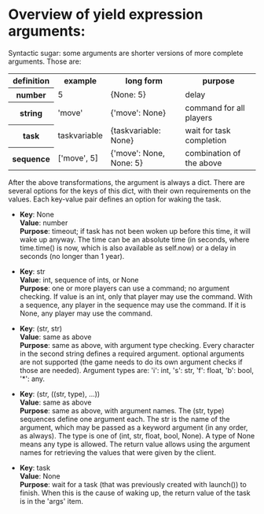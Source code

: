 # Overview of yield expression arguments:

Syntactic sugar: some arguments are shorter versions of more complete arguments. Those are:

<table>
<tr><th>definition</th>	<th>example</th>	<th>long form</th>			<th>purpose</th>			</tr>
<tr><th>number</th>	<td>5</td>		<td>{None: 5}</td>			<td>delay</td>				</tr>
<tr><th>string</th>	<td>'move'</td>		<td>{'move': None}</td>			<td>command for all players</td>	</tr>
<tr><th>task</th>	<td>taskvariable</td>	<td>{taskvariable: None}</td>		<td>wait for task completion</td>	</tr>
<tr><th>sequence</th>	<td>['move', 5]</td>	<td>{'move': None, None: 5}</td>	<td>combination of the above</td>	</tr>
</table>

After the above transformations, the argument is always a dict. There are
several options for the keys of this dict, with their own requirements on the
values. Each key-value pair defines an option for waking the task.

- **Key**: None<br/>
	**Value**: number<br/>
	**Purpose**: timeout; if task has not been woken up before this time, it will wake
		up anyway. The time can be an absolute time (in seconds, where
		time.time() is now, which is also available as self.now) or a delay in
		seconds (no longer than 1 year).

- **Key**: str<br/>
	**Value**: int, sequence of ints, or None<br/>
	**Purpose**: one or more players can use a command; no argument checking. If value
		is an int, only that player may use the command. With a sequence, any
		player in the sequence may use the command. If it is None, any player
		may use the command.

- **Key**: (str, str)<br/>
	**Value**: same as above<br/>
	**Purpose**: same as above, with argument type checking. Every character in the
		second string defines a required argument. optional arguments are not
		supported (the game needs to do its own argument checks if those are
		needed). Argument types are: 'i': int, 's': str, 'f': float, 'b': bool,
		'*': any.

- **Key**: (str, ((str, type), ...))<br/>
	**Value**: same as above<br/>
	**Purpose**: same as above, with argument names. The (str, type) sequences define
		one argument each. The str is the name of the argument, which may be
		passed as a keyword argument (in any order, as always). The type is one
		of (int, str, float, bool, None). A type of None means any type is
		allowed. The return value allows using the argument names for
		retrieving the values that were given by the client.

- **Key**: task<br/>
	**Value**: None<br/>
	**Purpose**: wait for a task (that was previously created with launch()) to finish.
		When this is the cause of waking up, the return value of the task is in
		the 'args' item.
